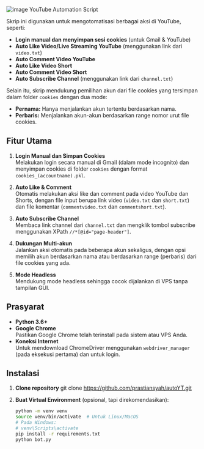 ![image](https://github.com/user-attachments/assets/1ec61b32-5d38-403e-854c-1fcc71647b2f)
 YouTube Automation Script

Skrip ini digunakan untuk mengotomatisasi berbagai aksi di YouTube, seperti:
- **Login manual dan menyimpan sesi cookies** (untuk Gmail & YouTube)
- **Auto Like Video/Live Streaming YouTube** (menggunakan link dari `video.txt`)
- **Auto Comment Video YouTube**
- **Auto Like Video Short**
- **Auto Comment Video Short**
- **Auto Subscribe Channel** (menggunakan link dari `channel.txt`)

Selain itu, skrip mendukung pemilihan akun dari file cookies yang tersimpan dalam folder `cookies` dengan dua mode:
- **Pernama:** Hanya menjalankan akun tertentu berdasarkan nama.
- **Perbaris:** Menjalankan akun-akun berdasarkan range nomor urut file cookies.

## Fitur Utama

1. **Login Manual dan Simpan Cookies**  
   Melakukan login secara manual di Gmail (dalam mode incognito) dan menyimpan cookies di folder `cookies` dengan format `cookies_(accountname).pkl`.

2. **Auto Like & Comment**  
   Otomatis melakukan aksi like dan comment pada video YouTube dan Shorts, dengan file input berupa link video (`video.txt` dan `short.txt`) dan file komentar (`commentvideo.txt` dan `commentshort.txt`).

3. **Auto Subscribe Channel**  
   Membaca link channel dari `channel.txt` dan mengklik tombol subscribe menggunakan XPath `//*[@id="page-header"]`.

4. **Dukungan Multi-akun**  
   Jalankan aksi otomatis pada beberapa akun sekaligus, dengan opsi memilih akun berdasarkan nama atau berdasarkan range (perbaris) dari file cookies yang ada.

5. **Mode Headless**  
   Mendukung mode headless sehingga cocok dijalankan di VPS tanpa tampilan GUI.

## Prasyarat

- **Python 3.6+**
- **Google Chrome**  
  Pastikan Google Chrome telah terinstall pada sistem atau VPS Anda.
- **Koneksi Internet**  
  Untuk mendownload ChromeDriver menggunakan `webdriver_manager` (pada eksekusi pertama) dan untuk login.

## Instalasi

1. **Clone repository**
   git clone https://github.com/prastiansyah/autoYT.git

2. **Buat Virtual Environment** (opsional, tapi direkomendasikan):
   ```bash
   python -m venv venv
   source venv/bin/activate  # Untuk Linux/MacOS
   # Pada Windows:
   # venv\Scripts\activate
   pip install -r requirements.txt
   python bot.py

